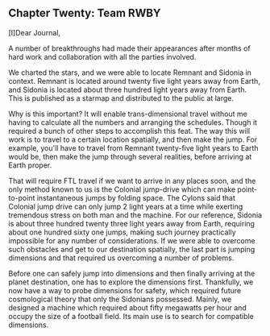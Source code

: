 ## **Chapter Twenty: Team RWBY**

[I]Dear Journal,

A number of breakthroughs had made their appearances after months of hard work and collaboration with all the parties involved.

We charted the stars, and we were able to locate Remnant and Sidonia in context. Remnant is located around twenty five light years away from Earth, and Sidonia is located about three hundred light years away from Earth. This is published as a starmap and distributed to the public at large.

Why is this important? It will enable trans-dimensional travel without me having to calculate all the numbers and arranging the schedules. Though it required a bunch of other steps to accomplish this feat. The way this will work is to travel to a certain location spatially, and then make the jump. For example, you'll have to travel from Remnant twenty-five light years to Earth would be, then make the jump through several realities, before arriving at Earth proper.

That will require FTL travel if we want to arrive in any places soon, and the only method known to us is the Colonial jump-drive which can make point-to-point instantaneous jumps by folding space. The Cylons said that Colonial jump drive can only jump 2 light years at a time while exerting tremendous stress on both man and the machine. For our reference, Sidonia is about three hundred twenty three light years away from Earth, requiring about one hundred sixty one jumps, making such journey practically impossible for any number of considerations. If we were able to overcome such obstacles and get to our destination spatially, the last part is jumping dimensions and that required us overcoming a number of problems.

Before one can safely jump into dimensions and then finally arriving at the planet destination, one has to explore the dimensions first. Thankfully, we now have a way to probe dimensions for safety, which required future cosmological theory that only the Sidonians possessed. Mainly, we designed a machine which required about fifty megawatts per hour and occupy the size of a football field. Its main use is to search for compatible dimensions. 
